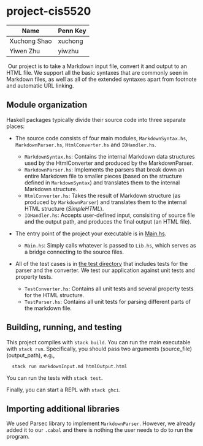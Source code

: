 # project-cis5520

| Name | Penn Key |
| ----- | ------- |
| Xuchong Shao | xuchong |
| Yiwen Zhu | yiwzhu |
​
Our project is to take a Markdown input file, convert it and output to an HTML file. We support all the basic syntaxes that are commonly seen in Markdown files, as well as all of the extended syntaxes apart from footnote and automatic URL linking.
​

## Module organization

Haskell packages typically divide their source code into three separate places:

- The source code consists of four main modules, `MarkdownSyntax.hs`, `MarkdownParser.hs`, `HtmlConverter.hs` and `IOHandler.hs`. 
  - `MarkdownSyntax.hs`: Contains the internal Markdown data structures used by the HtmlConverter and produced by the MarkdownParser. 
  - `MarkdownParser.hs`: Implements the parsers that break down an entire Markdown file to smaller pieces (based on the structure defined in `MarkdownSyntax`) and translates them to the internal Markdown structure.
  - `HtmlConverter.hs`: Takes the result of Markdown structure (as produced by `MarkdownParser`) and translates them to the internal HTML structure (*SimpleHTML*).
  - `IOHandler.hs`: Accepts user-defined input, consisiting of source file and the output path, and produces the final output (an HTML file).


- The entry point of the project your executable is in [Main.hs](app/Main.hs). 
  - `Main.hs`: Simply calls whatever is passed to `Lib.hs`, which serves as a bridge connecting to the source files.


- All of the test cases is in [the test directory](test/Spec.hs) that includes tests for the parser and the converter. We test our application against unit tests and property tests. 
  - `TestConverter.hs`: Contains all unit tests and several property tests for the HTML structure.
  - `TestParser.hs`: Contains all unit tests for parsing different parts of the markdown file.


## Building, running, and testing

This project compiles with `stack build`. 
You can run the main executable with `stack run`. Specifically, you should pass two arguments (source_file) (output_path), e.g., 

```
  stack run markdownInput.md htmlOutput.html
```

You can run the tests with `stack test`. 

Finally, you can start a REPL with `stack ghci`.

## Importing additional libraries
We used Parsec library to implement `MarkdownParser`. However, we already added it to our `.cabal` and there is nothing the user needs to do to run the program.

<!-- 
This project is designed to run with stackage: you can easily use any library
in https://www.stackage.org/lts-19.19 by adding an entry to the
`build-depends` list of the `common-stanza` in the cabal file. If you want to
use a library that is not on stackage, you'll need to update the common-stanza
*and* add information to `stack.yaml` about where to find that library. -->

